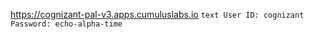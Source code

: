 https://cognizant-pal-v3.apps.cumuluslabs.io
``text
User ID: cognizant
Password: echo-alpha-time
``
